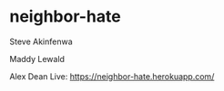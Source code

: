 # neighbor-hate

Steve Akinfenwa

Maddy Lewald

Alex Dean
Live:
https://neighbor-hate.herokuapp.com/
